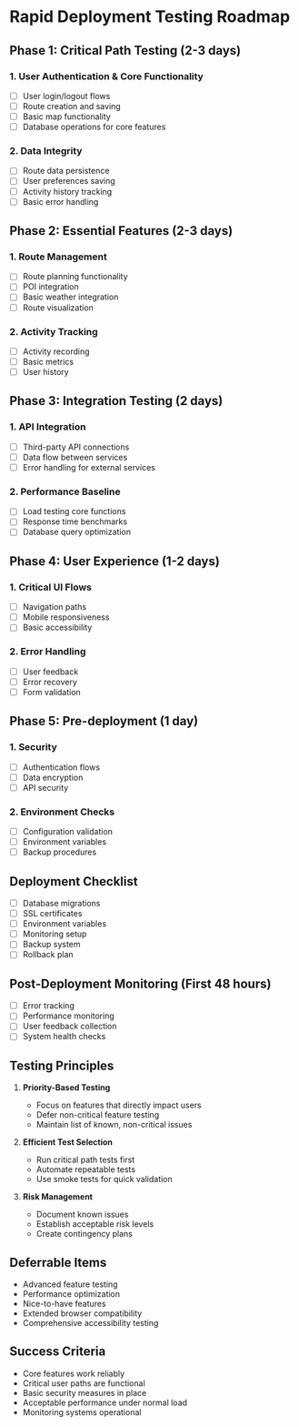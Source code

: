 # Rapid Deployment Testing Roadmap

## Phase 1: Critical Path Testing (2-3 days)
### 1. User Authentication & Core Functionality
- [ ] User login/logout flows
- [ ] Route creation and saving
- [ ] Basic map functionality
- [ ] Database operations for core features

### 2. Data Integrity
- [ ] Route data persistence
- [ ] User preferences saving
- [ ] Activity history tracking
- [ ] Basic error handling

## Phase 2: Essential Features (2-3 days)
### 1. Route Management
- [ ] Route planning functionality
- [ ] POI integration
- [ ] Basic weather integration
- [ ] Route visualization

### 2. Activity Tracking
- [ ] Activity recording
- [ ] Basic metrics
- [ ] User history

## Phase 3: Integration Testing (2 days)
### 1. API Integration
- [ ] Third-party API connections
- [ ] Data flow between services
- [ ] Error handling for external services

### 2. Performance Baseline
- [ ] Load testing core functions
- [ ] Response time benchmarks
- [ ] Database query optimization

## Phase 4: User Experience (1-2 days)
### 1. Critical UI Flows
- [ ] Navigation paths
- [ ] Mobile responsiveness
- [ ] Basic accessibility

### 2. Error Handling
- [ ] User feedback
- [ ] Error recovery
- [ ] Form validation

## Phase 5: Pre-deployment (1 day)
### 1. Security
- [ ] Authentication flows
- [ ] Data encryption
- [ ] API security

### 2. Environment Checks
- [ ] Configuration validation
- [ ] Environment variables
- [ ] Backup procedures

## Deployment Checklist
- [ ] Database migrations
- [ ] SSL certificates
- [ ] Environment variables
- [ ] Monitoring setup
- [ ] Backup system
- [ ] Rollback plan

## Post-Deployment Monitoring (First 48 hours)
- [ ] Error tracking
- [ ] Performance monitoring
- [ ] User feedback collection
- [ ] System health checks

## Testing Principles
1. **Priority-Based Testing**
   - Focus on features that directly impact users
   - Defer non-critical feature testing
   - Maintain list of known, non-critical issues

2. **Efficient Test Selection**
   - Run critical path tests first
   - Automate repeatable tests
   - Use smoke tests for quick validation

3. **Risk Management**
   - Document known issues
   - Establish acceptable risk levels
   - Create contingency plans

## Deferrable Items
- Advanced feature testing
- Performance optimization
- Nice-to-have features
- Extended browser compatibility
- Comprehensive accessibility testing

## Success Criteria
- Core features work reliably
- Critical user paths are functional
- Basic security measures in place
- Acceptable performance under normal load
- Monitoring systems operational
